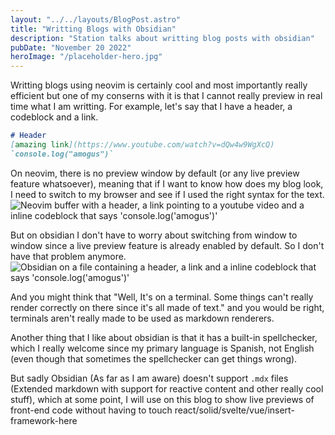 ```yaml
---
layout: "../../layouts/BlogPost.astro"
title: "Writting Blogs with Obsidian"
description: "Station talks about writting blog posts with obsidian"
pubDate: "November 20 2022"
heroImage: "/placeholder-hero.jpg"
---
```


Writting blogs using neovim is certainly cool and most importantly really efficient
but one of my conserns with it is that I cannot really preview in real time what
I am writting. For example, let's say that I have a header, a codeblock and a link.

```markdown
# Header
[amazing link](https://www.youtube.com/watch?v=dQw4w9WgXcQ)
`console.log("amogus")`
```

On neovim, there is no preview window by default (or any live preview feature whatsoever), meaning that if I want to know how does my blog look, I need to switch to my browser and see if I used the right syntax for the text.
<img src="/neovim-markdown" title="Neovim buffer with a header, a link pointing to a youtube video and a inline codeblock that says 'console.log('amogus')'" alt="Neovim buffer with a header, a link pointing to a youtube video and a inline codeblock that says 'console.log('amogus')'"/>

But on obsidian I don't have to worry about switching from window to window since a live preview feature is already enabled by default. So I don't have that problem anymore. 
<img src="/obsidian-markdown" title="Obsidian on a file containing a header, a link and a inline codeblock that says 'console.log('amogus')'"/>

And you might think that "Well, It's on a terminal. Some things can't really render correctly on there since it's all made of text." and you would be right, terminals aren't really made to be used as markdown renderers.

Another thing that I like about obsidian is that it has a built-in spellchecker, which I really welcome since my primary language is Spanish, not English (even though that sometimes the spellchecker can get things wrong).

But sadly Obsidian (As far as I am aware) doesn't support `.mdx` files (Extended markdown with support for reactive content and other really cool stuff), which at some point, I will use on this blog to show live previews of front-end code without having to touch react/solid/svelte/vue/insert-framework-here